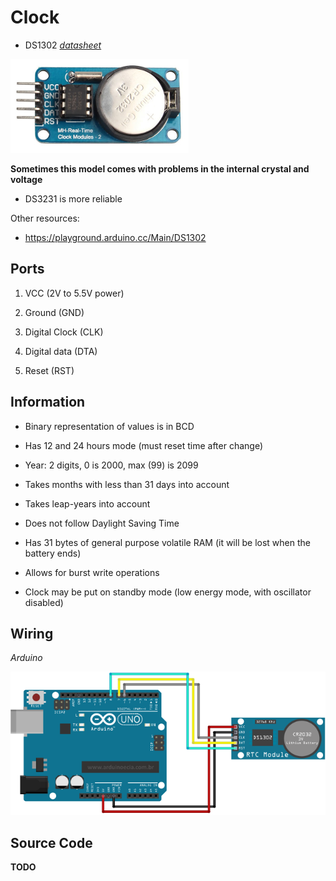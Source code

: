 # Clock

- DS1302 [*datasheet*](https://github.com/internet-of-plants/embedded/raw/master/docs/datasheets/DS1302.pdf)

![Images of the DS1302](https://raw.githubusercontent.com/internet-of-plants/embedded/master/docs/images/models/DS1302.png)

**Sometimes this model comes with problems in the internal crystal and voltage**

- DS3231 is more reliable

Other resources:

- https://playground.arduino.cc/Main/DS1302

## Ports

1. VCC (2V to 5.5V power)

2. Ground (GND)

3. Digital Clock (CLK)

4. Digital data (DTA)

5. Reset (RST)

## Information

- Binary representation of values is in BCD

- Has 12 and 24 hours mode (must reset time after change)

- Year: 2 digits, 0 is 2000, max (99) is 2099

- Takes months with less than 31 days into account

- Takes leap-years into account

- Does not follow Daylight Saving Time

- Has 31 bytes of general purpose volatile RAM (it will be lost when the battery ends)

- Allows for burst write operations

- Clock may be put on standby mode (low energy mode, with oscillator disabled)

## Wiring

*Arduino*

![DS1302 wiring](https://raw.githubusercontent.com/internet-of-plants/embedded/master/docs/images/wiring/DS1302.png)

## Source Code

**TODO**
